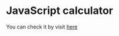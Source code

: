 # JavaScript calculator

You can check it by visit [here](https://pro-dude-junaid.github.io/Javascript_Calculator/)
